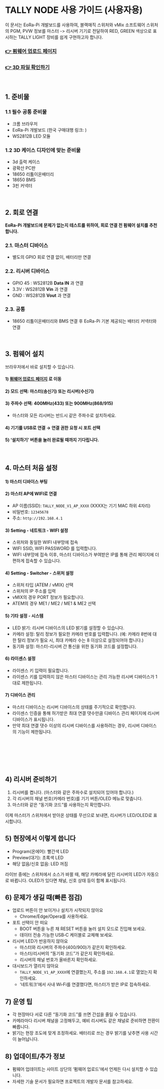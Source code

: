 # TALLY NODE 사용 가이드 (사용자용)
이 문서는 EoRa-Pi 개발보드를 사용하여, 블랙매직 스위처와 vMix 소프트웨어 스위처의 PGM, PVW 정보를 마스터 -> 리시버 기기로 전달하여 RED, GREEN 색상으로 표시하는 TALLY LIGHT 장비를 쉽게 구현하고자 합니다.

### [👉 펌웨어 업로드 페이지](https://video-makers.github.io/tally-node/)
### [👉 3D 파일 확인하기](./3d_file/README.md)

<br>

## 1. 준비물
### 1.1 필수 공통 준비물
* 크롬 브라우저
* EoRa-Pi 개발보드 (한국 구매대행 링크: )
* WS2812B LED 모듈
### 1.2 3D 케이스 디자인에 맞는 준비물
* 3d 출력 케이스
* 광확산 PC판
* 18650 리튬이온배터리
* 18650 BMS
* 3핀 커넥터

<br>

## 2. 회로 연결
**EoRa-Pi 개발보드에 문제가 없는지 테스트를 위하여, 회로 연결 전 펌웨어 설치를 추천합니다.**

### 2.1. 마스터 디바이스
* 별도의 GPIO 회로 연결 없이, 배터리만 연결

### 2.2. 리시버 디바이스
* GPIO 45 : WS2812B **Data IN** 과 연결
* 3.3V : WS2812B **Vin** 과 연결
* GND : WS2812B **Vout** 과 연결

### 2.3. 공통
* 18650 리튬이온배터리와 BMS 연결 후 EoRa-Pi 기본 제공되는 배터리 커넥터와 연결

<br>

## 3. 펌웨어 설치
브라우저에서 바로 설치할 수 있습니다.

#### 1) [펌웨어 업로드 페이지](https://video-makers.github.io/tally-node/) 로 이동
#### 2) 모드 선택: 마스터(송신기) 또는 리시버(수신기)
#### 3) 주파수 선택: 400MHz(433) 또는 900MHz(868/915)
* 마스터와 모든 리시버는 반드시 같은 주파수로 설치하세요.
#### 4) 기기를 USB로 연결 → 연결 권한 요청 시 포트 선택
#### 5) ‘설치하기’ 버튼을 눌러 완료될 때까지 기다립니다.

<br>

## 4. 마스터 처음 설정

#### 1) 마스터 디바이스 부팅
#### 2) 마스터 AP에 WIFI로 연결
* AP 이름(SSID): `TALLY_NODE_V1_AP_XXXX` (XXXX는 기기 MAC 하위 4자리)
* 비밀번호: `12345678`
* 주소: `http://192.168.4.1`

#### 3) Setting - 네트워크 - WIFI 설정
* 스위처와 동일한 WIFI 내부망에 접속
* WIFI SSID, WIFI PASSWORD 를 입력합니다.
* WIFI 내부망에 접속 이후, 마스터 디바이스가 부여받은 IP를 통해 관리 페이지에 더 편하게 접속할 수 있습니다.

#### 4) Setting - Switcher - 스위처 설정
* 스위처 타입 (ATEM / vMIX) 선택
* 스위처의 IP 주소를 입력
* vMIX의 경우 PORT 정보가 필요합니다.
* ATEM의 경우 ME1 / ME2 / ME1 & ME2 선택

#### 5) 기타 설정 - 시스템
* LED 밝기: 리시버 디바이스의 LED 밝기를 설정할 수 있습니다.
* 카메라 설정: 탈리 정보가 필요한 카메라 번호를 입력합니다. (예: 카메라 8번에 대한 탈리 정보가 필요 시, 최대 카메라 수는 8 이상으로 설정되어야 합니다.)
* 동기화 설정: 마스터-리시버 간 통신을 위한 동기화 코드를 설정합니다.

#### 6) 라이센스 설정
* 라이센스 키 입력이 필요합니다.
* 라이센스 키를 입력하지 않은 마스터 디바이스는 관리 가능한 리시버 디바이스가 1대로 제한됩니다.

#### 7) 디바이스 관리
* 마스터 디바이스는 리시버 디바이스의 상태를 주기적으로 확인합니다.
* 라이센스 인증을 통해 허가받은 최대 연결 댓수만큼 디바이스 관리 페이지에 리시버 디바이스가 표시됩니다.
* 만약 최대 연결 댓수 이상의 리시버 디바이스를 사용하려는 경우, 리시버 디바이스의 기능이 제한됩니다.

<br><br><br><br><br>

## 4) 리시버 준비하기
1. 리시버를 켭니다. (마스터와 같은 주파수로 설치되어 있어야 합니다.)
2. 각 리시버의 채널 번호(카메라 번호)를 기기 버튼/OLED 메뉴로 맞춥니다.
3. 마스터와 같은 “동기화 코드”를 사용하는지 확인합니다.

이제 마스터가 스위처에서 받아온 상태를 무선으로 보내면, 리시버가 LED/OLED로 표시합니다.

## 5) 현장에서 이렇게 씁니다
- Program(온에어): 빨간색 LED
- Preview(대기): 초록색 LED
- 해당 없음/신호 없음: LED 꺼짐

라이브 중에는 스위처에서 소스가 바뀔 때, 해당 카메라에 달린 리시버의 LED가 자동으로 바뀝니다. OLED가 있다면 채널, 신호 상태 등이 함께 표시됩니다.

## 6) 문제가 생길 때(빠른 점검)
- 업로드 버튼이 안 보이거나 설치가 시작되지 않아요
  - Chrome/Edge/Opera를 사용하세요.
- 포트 선택이 안 떠요
  - BOOT 버튼을 누른 채 RESET 버튼을 눌러 설치 모드로 진입해 보세요.
  - 데이터 전송 가능한 USB‑C 케이블로 교체해 보세요.
- 리시버 LED가 반응하지 않아요
  - 마스터와 리시버의 주파수(400/900)가 같은지 확인하세요.
  - 마스터/리시버의 “동기화 코드”가 같은지 확인하세요.
  - 리시버의 채널 번호가 올바른지 확인하세요.
- 대시보드가 열리지 않아요
  - `TALLY_NODE_V1_AP_XXXX`에 연결했는지, 주소를 `192.168.4.1`로 열었는지 확인하세요.
  - ‘네트워크’에서 사내 Wi‑Fi를 연결했다면, 마스터가 받은 IP로 접속하세요.

## 7) 운영 팁
- 각 현장마다 서로 다른 “동기화 코드”를 쓰면 간섭을 줄일 수 있습니다.
- 카메라마다 리시버 채널을 고정해두고, 예비 리시버도 같은 채널로 준비하면 전환이 빠릅니다.
- 밝기는 현장 조도에 맞게 조정하세요. 배터리로 쓰는 경우 밝기를 낮추면 사용 시간이 늘어납니다.

## 8) 업데이트/추가 정보
- 펌웨어 업데이트는 사이트 상단의 ‘펌웨어 업로드’에서 언제든 다시 설치할 수 있습니다.
- 자세한 기술 문서가 필요하면 프로젝트의 개발자 문서를 참고하세요.
